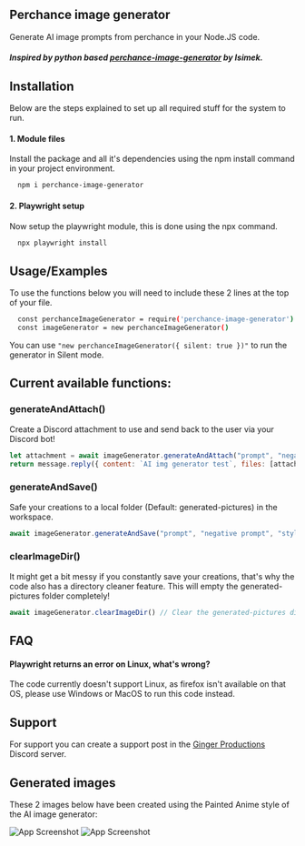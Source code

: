 
## Perchance image generator
Generate AI image prompts from perchance in your Node.JS code.

##### Inspired by python based [perchance-image-generator](https://github.com/lsimek/perchance-image-generator) by Isimek.


## Installation

Below are the steps explained to set up all required stuff for the system to run.

#### 1. Module files
Install the package and all it's dependencies using the npm install command in your project environment.
```bash
  npm i perchance-image-generator
```

#### 2. Playwright setup
Now setup the playwright module, this is done using the npx command.
```bash
  npx playwright install
```

## Usage/Examples
To use the functions below you will need to include these 2 lines at the top of your file.
```bash
  const perchanceImageGenerator = require('perchance-image-generator')
  const imageGenerator = new perchanceImageGenerator()
```
You can use `"new perchanceImageGenerator({ silent: true })"` to run the generator in Silent mode.

## Current available functions:

### generateAndAttach()
Create a Discord attachment to use and send back to the user via your Discord bot!
```javascript
let attachment = await imageGenerator.generateAndAttach("prompt", "negative prompt", "style") // Generate prompt and receive the attachment
return message.reply({ content: `AI img generator test`, files: [attachment]}) // Return a message with the image
```

### generateAndSave()
Safe your creations to a local folder (Default: generated-pictures) in the workspace.
```javascript
await imageGenerator.generateAndSave("prompt", "negative prompt", "style") // Generate prompt and save it
```

### clearImageDir()
It might get a bit messy if you constantly save your creations, that's why the code also has a directory cleaner feature.
This will empty the generated-pictures folder completely!
```javascript
await imageGenerator.clearImageDir() // Clear the generated-pictures directory
```


## FAQ

#### Playwright returns an error on Linux, what's wrong?

The code currently doesn't support Linux, as firefox isn't available on that OS, please use Windows or MacOS to run this code instead.


## Support

For support you can create a support post in the  [Ginger Productions](https://discord.gg/8KxqWAKCPe) Discord server.

## Generated images
These 2 images below have been created using the Painted Anime style of the AI image generator:

![App Screenshot](https://spud.jaimytuin.com/media/projectShowcase/AIexample3.png)
![App Screenshot](https://spud.jaimytuin.com/media/projectShowcase/AIexample1.jpeg)
